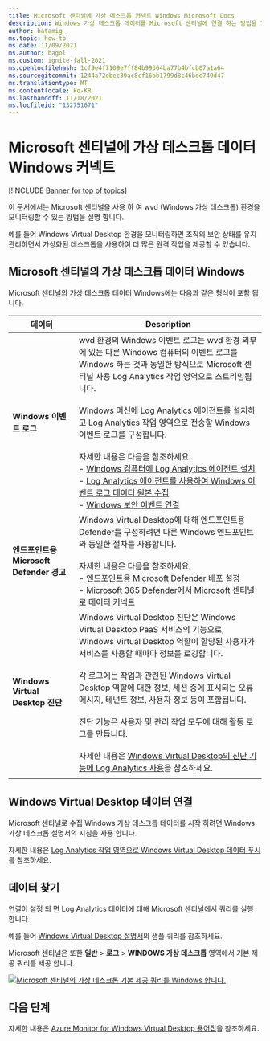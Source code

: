 ```yaml
---
title: Microsoft 센티널에 가상 데스크톱 커넥트 Windows Microsoft Docs
description: Windows 가상 데스크톱 데이터를 Microsoft 센티널에 연결 하는 방법을 알아봅니다.
author: batamig
ms.topic: how-to
ms.date: 11/09/2021
ms.author: bagol
ms.custom: ignite-fall-2021
ms.openlocfilehash: 1cf9e4f7109e7ff84b99364ba77b4bfcb07a1a64
ms.sourcegitcommit: 1244a72dbec39ac8cf16bb1799d8c46bde749d47
ms.translationtype: MT
ms.contentlocale: ko-KR
ms.lasthandoff: 11/18/2021
ms.locfileid: "132751671"
---
```

# <a name="connect-windows-virtual-desktop-data-to-microsoft-sentinel"></a>Microsoft 센티널에 가상 데스크톱 데이터 Windows 커넥트

[!INCLUDE [Banner for top of topics](./includes/banner.md)]

이 문서에서는 Microsoft 센티널을 사용 하 여 wvd (Windows 가상 데스크톱) 환경을 모니터링할 수 있는 방법을 설명 합니다.

예를 들어 Windows Virtual Desktop 환경을 모니터링하면 조직의 보안 상태를 유지 관리하면서 가상화된 데스크톱을 사용하여 더 많은 원격 작업을 제공할 수 있습니다.

## <a name="windows-virtual-desktop-data-in-microsoft-sentinel"></a>Microsoft 센티널의 가상 데스크톱 데이터 Windows

Microsoft 센티널의 가상 데스크톱 데이터 Windows에는 다음과 같은 형식이 포함 됩니다.


|데이터  |Description  |
|---------|---------|
|**Windows 이벤트 로그**     |  wvd 환경의 Windows 이벤트 로그는 wvd 환경 외부에 있는 다른 Windows 컴퓨터의 이벤트 로그를 Windows 하는 것과 동일한 방식으로 Microsoft 센티널 사용 Log Analytics 작업 영역으로 스트리밍됩니다. <br><br>Windows 머신에 Log Analytics 에이전트를 설치하고 Log Analytics 작업 영역으로 전송할 Windows 이벤트 로그를 구성합니다.<br><br>자세한 내용은 다음을 참조하세요.<br>- [Windows 컴퓨터에 Log Analytics 에이전트 설치](../azure-monitor/agents/agent-windows.md)<br>- [Log Analytics 에이전트를 사용하여 Windows 이벤트 로그 데이터 원본 수집](../azure-monitor/agents/data-sources-windows-events.md)<br>- [Windows 보안 이벤트 연결](connect-windows-security-events.md)       |
|**엔드포인트용 Microsoft Defender 경고**     |  Windows Virtual Desktop에 대해 엔드포인트용 Defender를 구성하려면 다른 Windows 엔드포인트와 동일한 절차를 사용합니다. <br><br>자세한 내용은 다음을 참조하세요. <br>- [엔드포인트용 Microsoft Defender 배포 설정](/windows/security/threat-protection/microsoft-defender-atp/production-deployment)<br>- [Microsoft 365 Defender에서 Microsoft 센티널로 데이터 커넥트](connect-microsoft-365-defender.md)       |
|**Windows Virtual Desktop 진단**     | Windows Virtual Desktop 진단은 Windows Virtual Desktop PaaS 서비스의 기능으로, Windows Virtual Desktop 역할이 할당된 사용자가 서비스를 사용할 때마다 정보를 로깅합니다. <br><br>각 로그에는 작업과 관련된 Windows Virtual Desktop 역할에 대한 정보, 세션 중에 표시되는 오류 메시지, 테넌트 정보, 사용자 정보 등이 포함됩니다. <br><br>진단 기능은 사용자 및 관리 작업 모두에 대해 활동 로그를 만듭니다. <br><br>자세한 내용은 [Windows Virtual Desktop의 진단 기능에 Log Analytics 사용](../virtual-desktop/virtual-desktop-fall-2019/diagnostics-log-analytics-2019.md)을 참조하세요.        |
|     |         |

## <a name="connect-windows-virtual-desktop-data"></a>Windows Virtual Desktop 데이터 연결

Microsoft 센티널로 수집 Windows 가상 데스크톱 데이터를 시작 하려면 Windows 가상 데스크톱 설명서의 지침을 사용 합니다.

자세한 내용은 [Log Analytics 작업 영역으로 Windows Virtual Desktop 데이터 푸시](../virtual-desktop/diagnostics-log-analytics.md)를 참조하세요.

## <a name="find-your-data"></a>데이터 찾기

연결이 설정 되 면 Log Analytics 데이터에 대해 Microsoft 센티널에서 쿼리를 실행 합니다.

예를 들어 [Windows Virtual Desktop 설명서](../virtual-desktop/diagnostics-log-analytics.md)의 샘플 쿼리를 참조하세요.


Microsoft 센티널은 또한 **일반**  >  **로그**  >  **WINDOWS 가상 데스크톱** 영역에서 기본 제공 쿼리를 제공 합니다.

[![Microsoft 센티널의 가상 데스크톱 기본 제공 쿼리를 Windows 합니다. ](media/connect-windows-virtual-desktop/windows-virtual-desktop-queries.png) ](media/connect-windows-virtual-desktop/windows-virtual-desktop-queries.png#lightbox)

## <a name="next-steps"></a>다음 단계


자세한 내용은 [Azure Monitor for Windows Virtual Desktop 용어집](../virtual-desktop/azure-monitor-glossary.md)을 참조하세요.
